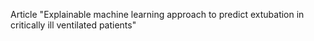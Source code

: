 Article "Explainable machine learning approach to predict extubation in critically ill ventilated patients"
